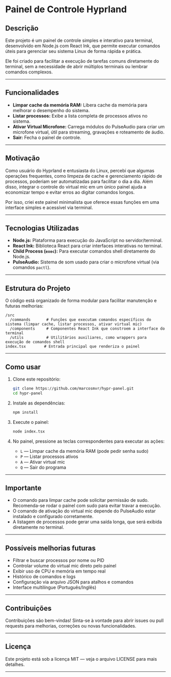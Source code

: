# Painel de Controle Hyprland

## Descrição

Este projeto é um painel de controle simples e interativo para terminal, desenvolvido em Node.js com React Ink, que permite executar comandos úteis para gerenciar seu sistema Linux de forma rápida e prática.

Ele foi criado para facilitar a execução de tarefas comuns diretamente do terminal, sem a necessidade de abrir múltiplos terminais ou lembrar comandos complexos.

---

## Funcionalidades

* **Limpar cache da memória RAM:** Libera cache da memória para melhorar o desempenho do sistema.
* **Listar processos:** Exibe a lista completa de processos ativos no sistema.
* **Ativar Virtual Microfone:** Carrega módulos do PulseAudio para criar um microfone virtual, útil para streaming, gravações e roteamento de áudio.
* **Sair:** Fecha o painel de controle.

---

## Motivação

Como usuário do Hyprland e entusiasta do Linux, percebi que algumas operações frequentes, como limpeza de cache e gerenciamento rápido de processos, poderiam ser automatizadas para facilitar o dia a dia. Além disso, integrar o controle do virtual mic em um único painel ajuda a economizar tempo e evitar erros ao digitar comandos longos.

Por isso, criei este painel minimalista que oferece essas funções em uma interface simples e acessível via terminal.

---

## Tecnologias Utilizadas

* **Node.js:** Plataforma para execução do JavaScript no servidor/terminal.
* **React Ink:** Biblioteca React para criar interfaces interativas no terminal.
* **Child Process (`exec`):** Para executar comandos shell diretamente do Node.js.
* **PulseAudio:** Sistema de som usado para criar o microfone virtual (via comandos `pactl`).

---

## Estrutura do Projeto

O código está organizado de forma modular para facilitar manutenção e futuras melhorias:

```
/src
  /commands       # Funções que executam comandos específicos do sistema (limpar cache, listar processos, ativar virtual mic)
  /components     # Componentes React Ink que constroem a interface do terminal
  /utils          # Utilitários auxiliares, como wrappers para execução de comandos shell
index.tsx        # Entrada principal que renderiza o painel
```

---

## Como usar

1. Clone este repositório:

   ```bash
   git clone https://github.com/marcosmvr/hypr-panel.git
   cd hypr-panel
   ```

2. Instale as dependências:

   ```bash
   npm install
   ```

3. Execute o painel:

   ```bash
   node index.tsx
   ```

4. No painel, pressione as teclas correspondentes para executar as ações:

   * `L` — Limpar cache da memória RAM (pode pedir senha sudo)
   * `P` — Listar processos ativos
   * `A` — Ativar virtual mic
   * `Q` — Sair do programa

---

## Importante

* O comando para limpar cache pode solicitar permissão de sudo. Recomenda-se rodar o painel com sudo para evitar travar a execução.
* O comando de ativação do virtual mic depende do PulseAudio estar instalado e configurado corretamente.
* A listagem de processos pode gerar uma saída longa, que será exibida diretamente no terminal.

---

## Possíveis melhorias futuras

* Filtrar e buscar processos por nome ou PID
* Controlar volume do virtual mic direto pelo painel
* Exibir uso de CPU e memória em tempo real
* Histórico de comandos e logs
* Configuração via arquivo JSON para atalhos e comandos
* Interface multilíngue (Português/Inglês)

---

## Contribuições

Contribuições são bem-vindas! Sinta-se à vontade para abrir issues ou pull requests para melhorias, correções ou novas funcionalidades.

---

## Licença

Este projeto está sob a licença MIT — veja o arquivo LICENSE para mais detalhes.

---
